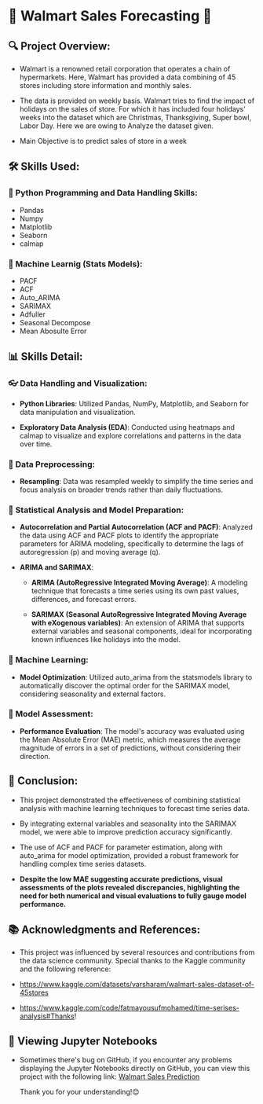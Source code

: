 # 🏪 Walmart Sales Forecasting 🏪 

## 🔍 Project Overview:
* Walmart is a renowned retail corporation that operates a chain of hypermarkets. Here, Walmart has provided a data combining of 45 stores including store information and monthly sales.
  
* The data is provided on weekly basis. Walmart tries to find the impact of holidays on the sales of store. For which it has included four holidays’ weeks into the dataset which are Christmas, Thanksgiving, Super bowl, Labor Day. Here we are owing to Analyze the dataset given.

* Main Objective is to predict sales of store in a week

## 🛠️ Skills Used:
### 🐍 Python Programming and Data Handling Skills:
* Pandas
* Numpy
* Matplotlib
* Seaborn
* calmap
### 🤖 Machine Learnig (Stats Models):
* PACF
* ACF
* Auto_ARIMA
* SARIMAX
* Adfuller
* Seasonal Decompose
* Mean Abosulte Error

## 📊 Skills Detail:
### 👓 Data Handling and Visualization:
- **Python Libraries**: Utilized Pandas, NumPy, Matplotlib, and Seaborn for data manipulation and visualization.
  
- **Exploratory Data Analysis (EDA)**: Conducted using heatmaps and calmap to visualize and explore correlations and patterns in the data over time.

### 🔄 Data Preprocessing:
- **Resampling**: Data was resampled weekly to simplify the time series and focus analysis on broader trends rather than daily fluctuations.

### 🔢 Statistical Analysis and Model Preparation:
- **Autocorrelation and Partial Autocorrelation (ACF and PACF)**: Analyzed the data using ACF and PACF plots to identify the appropriate parameters for ARIMA modeling, specifically to determine the lags of autoregression (p) and moving average (q).

- **ARIMA and SARIMAX**:
  - **ARIMA (AutoRegressive Integrated Moving Average)**: A modeling technique that forecasts a time series using its own past values, differences, and forecast errors.
    
  - **SARIMAX (Seasonal AutoRegressive Integrated Moving Average with eXogenous variables)**: An extension of ARIMA that supports external variables and seasonal components, ideal for incorporating known influences like holidays into the model.

### 🤖 Machine Learning:
- **Model Optimization**: Utilized auto_arima from the statsmodels library to automatically discover the optimal order for the SARIMAX model, considering seasonality and external factors.

###  📏 Model Assessment:
- **Performance Evaluation**: The model's accuracy was evaluated using the Mean Absolute Error (MAE) metric, which measures the average magnitude of errors in a set of predictions, without considering their direction.

## 🎯 Conclusion:
* This project demonstrated the effectiveness of combining statistical analysis with machine learning techniques to forecast time series data.
  
* By integrating external variables and seasonality into the SARIMAX model, we were able to improve prediction accuracy significantly.
  
* The use of ACF and PACF for parameter estimation, along with auto_arima for model optimization, provided a robust framework for handling complex time series datasets.

* **Despite the low MAE suggesting accurate predictions, visual assessments of the plots revealed discrepancies, highlighting the need for both numerical and visual evaluations to fully gauge model performance.**

## 📚 Acknowledgments and References:
* This project was influenced by several resources and contributions from the data science community. Special thanks to the Kaggle community and the following reference:

* https://www.kaggle.com/datasets/varsharam/walmart-sales-dataset-of-45stores

* https://www.kaggle.com/code/fatmayousufmohamed/time-serises-analysis#Thanks!

## 📄 Viewing Jupyter Notebooks
* Sometimes there's bug on GitHub, if you encounter any problems displaying the Jupyter Notebooks directly on GitHub, you can view this project with the following link:
  [Walmart Sales Prediction](https://nbviewer.org/github/Eric-Chung-0511/Learning-Record/blob/main/Data%20Science%20Projects/Walmart/Walmart%20sales%20prediction_Eric.ipynb)

  Thank you for your understanding!😊
